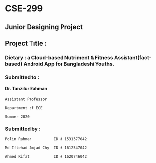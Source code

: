 # CSE-299
## Junior Designing Project

## Project Title :
### Dietary : a Cloud-based Nutriment & Fitness Assistant(fact-based) Android App for Bangladeshi Youths.

### Submitted to :
   #### Dr. Tanzilur Rahman
                                                   
    Assistant Professor
                                                  
    Department of ECE
                                                       
    Summer 2020
### Submitted by :
    Polin Rahman          ID # 1531377042
    
    Md Iftehad Amjad Chy  ID # 1612547042
    
    Ahmed Rifat           ID # 1620746042





